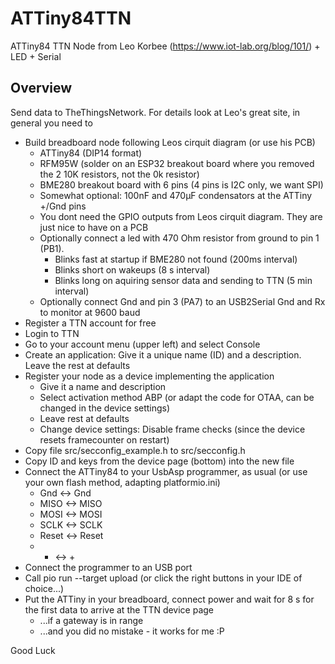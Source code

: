 # ATTiny84TTN
ATTiny84 TTN Node from Leo Korbee (https://www.iot-lab.org/blog/101/) + LED + Serial

## Overview

Send data to TheThingsNetwork. For details look at Leo's great site, in general you need to

* Build breadboard node following Leos cirquit diagram (or use his PCB)
    * ATTiny84 (DIP14 format)
    * RFM95W (solder on an ESP32 breakout board where you removed the 2 10K resistors, not the 0k resistor)
    * BME280 breakout board with 6 pins (4 pins is I2C only, we want SPI)
    * Somewhat optional: 100nF and 470µF condensators at the ATTiny +/Gnd pins
    * You dont need the GPIO outputs from Leos cirquit diagram. They are just nice to have on a PCB
    * Optionally connect a led with 470 Ohm resistor from ground to pin 1 (PB1).
        * Blinks fast at startup if BME280 not found (200ms interval)
        * Blinks short on wakeups (8 s interval)
        * Blinks long on aquiring sensor data and sending to TTN (5 min interval)
    * Optionally connect Gnd and pin 3 (PA7) to an USB2Serial Gnd and Rx to monitor at 9600 baud
* Register a TTN account for free
* Login to TTN
* Go to your account menu (upper left) and select Console
* Create an application: Give it a unique name (ID) and a description. Leave the rest at defaults
* Register your node as a device implementing the application
    * Give it a name and description
    * Select activation method ABP (or adapt the code for OTAA, can be changed in the device settings)
    * Leave rest at defaults
    * Change device settings: Disable frame checks (since the device resets framecounter on restart)
* Copy file src/secconfig_example.h to src/secconfig.h 
* Copy ID and keys from the device page (bottom) into the new file
* Connect the ATTiny84 to your UsbAsp programmer, as usual (or use your own flash method, adapting platformio.ini)
    * Gnd  <-> Gnd
    * MISO <-> MISO
    * MOSI <-> MOSI
    * SCLK <-> SCLK
    * Reset <-> Reset
    *  +   <-> +
* Connect the programmer to an USB port
* Call pio run --target upload (or click the right buttons in your IDE of choice...)
* Put the ATTiny in your breadboard, connect power and wait for 8 s for the first data to arrive at the TTN device page
    * ...if a gateway is in range
    * ...and you did no mistake - it works for me :P
    
Good Luck
    
